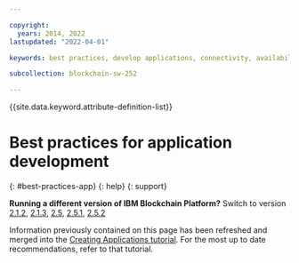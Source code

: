 ```yaml
---

copyright: 
  years: 2014, 2022
lastupdated: "2022-04-01"

keywords: best practices, develop applications, connectivity, availability, mutual TLS, CouchDB

subcollection: blockchain-sw-252

---
```




{{site.data.keyword.attribute-definition-list}}

# Best practices for application development
{: #best-practices-app}
{: help}
{: support}

<p>
<strong>Running a different version of IBM Blockchain Platform?</strong> Switch to version
<a href="/docs/blockchain-sw?topic=blockchain-sw-best-practices-app">2.1.2</a>,
<a href="/docs/blockchain-sw-213?topic=blockchain-sw-213-best-practices-app">2.1.3</a>,
<a href="/docs/blockchain-sw-25?topic=blockchain-sw-25-best-practices-app">2.5</a>,
<a href="/docs/blockchain-sw-251?topic=blockchain-sw-251-best-practices-app">2.5.1</a>,
<a href="/docs/blockchain-sw-252?topic=blockchain-sw-252-best-practices-app">2.5.2</a>
</p>

Information previously contained on this page has been refreshed and merged into the [Creating Applications tutorial](/docs/blockchain-sw-252?topic=blockchain-sw-252-ibp-console-app). For the most up to date recommendations, refer to that tutorial.
